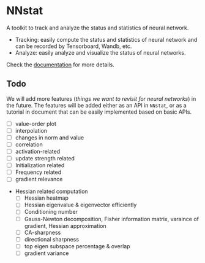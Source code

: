 # NNstat

A toolkit to track and analyze the status and statistics of neural network.

- Tracking: easily compute the status and statistics of neural network and can be recorded by Tensorboard, Wandb, etc.
- Analyze: easily analyze and visualize the status of neural networks.

Check the [documentation](.) for more details.

## Todo

We will add more features (*things we want to revisit for neural networks*) in the future. The features will be added either as an API in `NNstat`, or as a tutorial in document that can be easily implemented based on basic APIs.

- [ ] value-order plot
- [ ] interpolation
- [ ] changes in norm and value
- [ ] correlation
- [ ] activation-related
- [ ] update strength related
- [ ] Initialization related
- [ ] Frequency related
- [ ] gradient relevance
- Hessian related computation
  - [ ] Hessian heatmap
  - [ ] Hessian eigenvalue & eigenvector efficiently
  - [ ] Conditioning number
  - [ ] Gauss-Newton decomposition, Fisher information matrix, varaince of gradient, Hessian approximation
  - [ ] CA-sharpness
  - [ ] directional sharpness
  - [ ] top eigen subspace percentage & overlap
  - [ ] gradient variance

